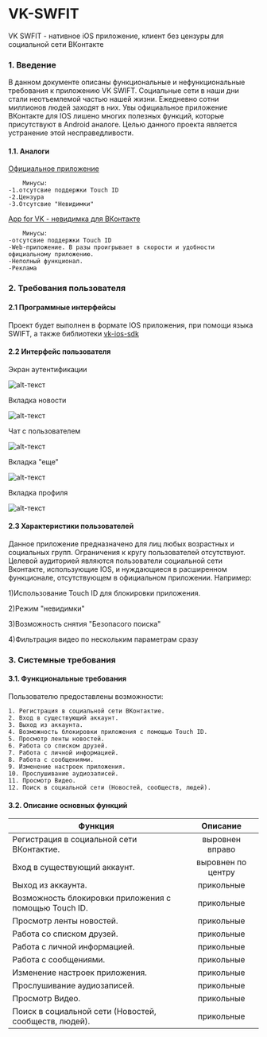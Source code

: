 # VK-SWFIT
VK SWFIT - нативное iOS приложение, клиент без цензуры для социальной сети ВКонтакте
### 1. Введение
В данном документе описаны функциональные и нефункциональные требования к приложению VK SWIFT. Социальные сети в наши дни стали неотъемлемой частью нашей жизни. Ежедневно сотни миллионов людей заходят в них. Увы официальное приложение ВКонтакте для IOS лишено многих полезных функций, которые присутствуют в Android аналоге. Целью данного проекта является устранение этой несправедливости.
#### 1.1. Аналоги
[Официальное приложение](https://itunes.apple.com/us/app/vk/id564177498?mt=8)

 		Минусы:
    -1.отсутсвие поддержки Touch ID 
    -2.Цензура 
    -3.Отсутсвие "Невидимки"
[App for VK - невидимка для ВКонтакте](https://itunes.apple.com/us/app/app-for-vk-%D0%BD%D0%B5%D0%B2%D0%B8%D0%B4%D0%B8%D0%BC%D0%BA%D0%B0-%D0%B4%D0%BB%D1%8F-%D0%B2%D0%BA%D0%BE%D0%BD%D1%82%D0%B0%D0%BA%D1%82%D0%B5-%D0%B2%D0%BA/id1067670987?mt=8)
 
 		Минусы:
    -отсутсвие поддержки Touch ID	 
    -Web-приложение. В разы проигрывает в скорости и удобности официальному приложению.
    -Неполный функционал.
    -Реклама


 ### 2. Требования пользователя
 
 #### 2.1 Программные интерфейсы
  
  Проект будет выполнен в формате IOS приложения, при помощи языка SWIFT, а также библиотеки [vk-ios-sdk](https://github.com/VKCOM/vk-ios-sdk)
  #### 2.2 Интерфейс пользователя
     
Экран аутентификации

![alt-текст](https://github.com/ggnsta/VK-SWFIT/blob/master/Documentation/mockups/%D0%B0%D0%B2%D1%82%D0%BE%D1%80%D0%B8%D0%B7%D0%B0%D1%86%D0%B8%D1%8F.png )

Вкладка новости

![alt-текст](https://github.com/ggnsta/VK-SWFIT/blob/master/Documentation/mockups/%D0%92%D0%BA%D0%BB%D0%B0%D0%B4%D0%BA%D0%B0%20%D0%BD%D0%BE%D0%B2%D0%BE%D1%81%D1%82%D0%B8.png )

Чат с пользователем

![alt-текст](https://github.com/ggnsta/VK-SWFIT/blob/master/Documentation/mockups/%D0%A7%D0%B0%D1%82%20%D1%81%20%D0%BF%D0%BE%D0%BB%D1%8C%D0%B7%D0%BE%D0%B2%D0%B0%D1%82%D0%B5%D0%BB%D0%B5%D0%BC.png
 )

Вкладка "еще"

![alt-текст](https://github.com/ggnsta/VK-SWFIT/blob/master/Documentation/mockups/%D0%92%D0%BA%D0%BB%D0%B0%D0%B4%D0%BA%D0%B0%20%D0%B5%D1%89%D0%B5.png )


Вкладка профиля

![alt-текст](https://github.com/ggnsta/VK-SWFIT/blob/master/Documentation/mockups/%D0%9F%D1%80%D0%BE%D1%84%D0%B8%D0%BB%D1%8C.png)

#### 2.3 Характеристики пользователей
Данное приложение предназначено для лиц любых возрастных и социальных групп. Ограничения к кругу пользователей отсутствуют. Целевой аудиторией являются пользователи социальной сети Вконтакте, использующие IOS, и нуждающиеся в расширенном функционале, отсутствующем в официальном приложении. Например: 

1)Использование Touch ID для блокировки приложения.

2)Режим "невидимки"

3)Возможность снятия "Безопасого поиска"

4)Фильтрация видео по нескольким параметрам сразу


 ### 3. Системные требования
 
 #### 3.1. Функциональные требования
 
 Пользователю предоставлены возможности:
 
    1. Регистрация в социальной сети ВКонтактие.
    2. Вход в существующий аккаунт.
    3. Выход из аккаунта.
    4. Возможность блокировки приложения с помощью Touch ID.
    5. Просмотр ленты новостей.
    6. Работа со списком друзей.
    7. Работа с личной информацией.
    8. Работа с сообщениями.
    9. Изменение настроек приложения.
    10. Прослушивание аудиозаписей.
    11. Просмотр Видео.
    12. Поиск в социальной сети (Новостей, сообществ, людей).
   
   #### 3.2. Описание основных функций
   
   | Функция       | Описание           | 
| ------------- |:------------------:| 
| Регистрация в социальной сети ВКонтактие.    | выровнен вправо    | 
| Вход в существующий аккаунт.    | выровнен по центру |  
| Выход из аккаунта.  | прикольные         |   
| Возможность блокировки приложения с помощью Touch ID. | прикольные         |   
| Просмотр ленты новостей.  | прикольные         |   
| Работа со списком друзей. | прикольные         |   
| Работа с личной информацией. | прикольные         |   
| Работа с сообщениями. | прикольные         |   
| Изменение настроек приложения.| прикольные         |   
| Прослушивание аудиозаписей. | прикольные         |   
| Просмотр Видео. | прикольные         |   
| Поиск в социальной сети (Новостей, сообществ, людей). | прикольные         |   



